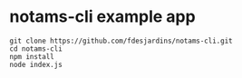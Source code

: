 # notams-cli example app

```
git clone https://github.com/fdesjardins/notams-cli.git
cd notams-cli
npm install
node index.js
```
